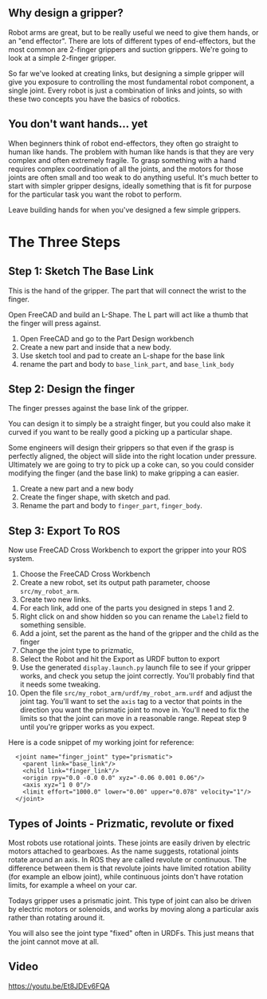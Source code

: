 
## Why design a gripper?

Robot arms are great, but to be really useful we need to give them hands, or an "end effector". There are lots of different types of end-effectors, but the most common are 2-finger grippers and suction grippers. We're going to look at a simple 2-finger gripper.

So far we've looked at creating links, but designing a simple gripper will give you exposure to controlling the most fundamental robot component, a single joint. Every robot is just a combination of links and joints, so with these two concepts you have the basics of robotics. 

## You don't want hands... yet


When beginners think of robot end-effectors, they often go straight to human like hands. The problem with human like hands is that they are very complex and often extremely fragile. To grasp something with a hand requires complex coordination of all the joints, and the motors for those joints are often small and too weak to do anything useful. It's much better to start with simpler gripper designs, ideally something that is fit for purpose for the particular task you want the robot to perform.

Leave building hands for when you've designed a few simple grippers. 

# The Three Steps 

## Step 1: Sketch The Base Link

This is the hand of the gripper. The part that will connect the wrist to the finger. 

Open FreeCAD and build an L-Shape. The L part will act like a thumb that the finger will press against. 

1. Open FreeCAD and go to the Part Design workbench
2. Create a new part and inside that a new body. 
3. Use sketch tool and pad to create an L-shape for the base link
4. rename the part and body to `base_link_part`, and `base_link_body`

## Step 2: Design the finger

The finger presses against the base link of the gripper. 

You can design it to simply be a straight finger, but you could also make it curved if you want to be really good a picking up a particular shape. 

Some engineers will design their grippers so that even if the grasp is perfectly aligned, the object will slide into the right location under pressure. Ultimately we are going to try to pick up a coke can, so you could consider modifying the finger (and the base link) to make gripping a can easier. 

1. Create a new part and a new body
2. Create the finger shape, with sketch and pad. 
3. Rename the part and body to `finger_part`, `finger_body`. 

## Step 3: Export To ROS

Now use FreeCAD Cross Workbench to export the gripper into your ROS system. 

1. Choose the FreeCAD Cross Workbench 
2. Create a new robot, set its output path parameter, choose `src/my_robot_arm`. 
3. Create two new links. 
4. For each link, add one of the parts you designed in steps 1 and 2. 
5. Right click on and show hidden so you can rename the `Label2` field to something sensible. 
6. Add a joint, set the parent as the hand of the gripper and the child as the finger 
7. Change the joint type to prizmatic, 
8. Select the Robot and hit the Export as URDF button to export 
9. Use the generated `display.launch.py` launch file to see if your gripper works, and check you setup the joint correctly. You'll probably find that it needs some tweaking. 
10. Open the file `src/my_robot_arm/urdf/my_robot_arm.urdf` and adjust the joint tag. You'll want to set the `axis` tag to a vector that points in the direction you want the prismatic joint to move in. You'll need to fix the limits so that the joint can move in a reasonable range. Repeat step 9 until you're gripper works as you expect. 

Here is a code snippet of my working joint for reference: 

```
  <joint name="finger_joint" type="prismatic">
    <parent link="base_link"/>
    <child link="finger_link"/>
    <origin rpy="0.0 -0.0 0.0" xyz="-0.06 0.001 0.06"/>
    <axis xyz="1 0 0"/>
    <limit effort="1000.0" lower="0.00" upper="0.078" velocity="1"/>
  </joint>
```

##  Types of Joints - Prizmatic, revolute or fixed

Most robots use rotational joints. These joints are easily driven by electric motors attached to gearboxes. As the name suggests, rotational joints rotate around an axis. In ROS they are called revolute or continuous. The difference between them is that revolute joints have limited rotation ability (for example an elbow joint), while continuous joints don't have rotation limits, for example a wheel on your car.

Todays gripper uses a prismatic joint. This type of joint can also be driven by electric motors or solenoids, and works by moving along a particular axis rather than rotating around it. 

You will also see the joint type "fixed" often in URDFs. This just means that the joint cannot move at all. 


## Video

https://youtu.be/Et8JDEv6FQA


